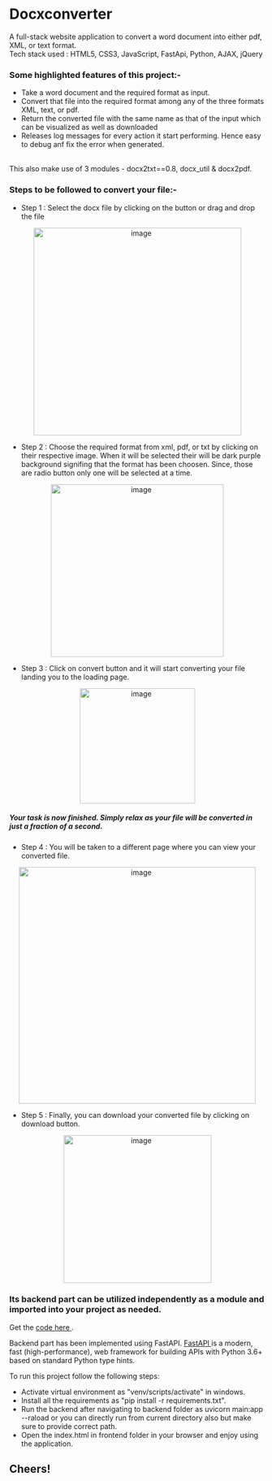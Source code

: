 # Docxconverter
A full-stack website application to convert a word document into either pdf, XML, or text format. <br>
Tech stack used : HTML5, CSS3, JavaScript, FastApi, Python, AJAX, jQuery
### Some highlighted features of this project:-
- Take a word document and the required format as input.
- Convert that file into the required format among any of the three formats XML, text, or pdf. 
- Return the converted file with the same name as that of the input which can be visualized as well as downloaded
- Releases log messages for every action it start performing. Hence easy to debug anf fix the error when generated.
<br>
This also make use of 3 modules - docx2txt==0.8, docx_util & docx2pdf. 

### Steps to be followed to convert your file:-
- Step 1 : Select the docx file by clicking on the button or drag and drop the file
<div align="center">
<img width="409" alt="image" src="https://user-images.githubusercontent.com/63895917/182398096-c60b5438-6940-4f79-8df7-580d36df4a9d.png">
</div>

- Step 2 : Choose the required format from xml, pdf, or txt by clicking on their respective image. When it will be selected their will be dark purple background signifing that the format has been choosen. Since, those are radio button only one will be selected at a time. 
<div align="center">
<img width="340" alt="image" src="https://user-images.githubusercontent.com/63895917/182400569-b7cfbdd4-7b64-4ced-8368-14c50cbc223f.png">
</div>

- Step 3 : Click on convert button and it will start converting your file landing you to the loading page.
<div align="center">
<img width="227" alt="image" src="https://user-images.githubusercontent.com/63895917/182402923-bfac4550-ee2b-4176-aa88-59ee7b13afe3.png">
</div>


##### Your task is now finished. Simply relax as your file will be converted in just a fraction of a second.


- Step 4 : You will be taken to a different page where you can view your converted file.
<div align="center">
<img width="466" alt="image" src="https://user-images.githubusercontent.com/63895917/182403708-8383b61b-bd1b-4729-8806-b08ec4a61381.png">
</div>

- Step 5 : Finally, you can download your converted file by clicking on download button.
<div align="center">
<img width="291" alt="image" src="https://user-images.githubusercontent.com/63895917/182403974-c7cc20b4-0dd9-4e4f-8688-69c94a2174d3.png">
</div>

### Its backend part can be utilized independently as a module and imported into your project as needed. 
Get the <a href="https://github.com/Abhishek-kumar82078/docx-converter/tree/main/backend"> code here </a>.

Backend part has been implemented using FastAPI. <a href="https://fastapi.tiangolo.com/">FastAPI </a> is a modern, fast (high-performance), web framework for building APIs with Python 3.6+ based on standard Python type hints.



To run this project follow the following steps:
- Activate virtual environment as "venv/scripts/activate" in windows.
- Install all the requirements as "pip install -r requirements.txt".
- Run the backend after navigating to backend folder as uvicorn main:app --raload or you can directly run from current directory also but make sure to provide correct path.
- Open the index.html in frontend folder in your browser and enjoy using the application.

## Cheers!
